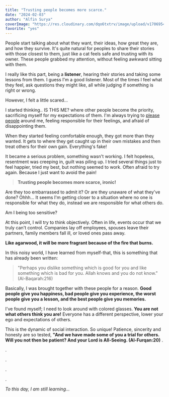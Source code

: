 ```yaml
---
title: "Trusting people becomes more scarce."
date: "2024-02-03"
author: "Alfin Surya"
coverImage: "https://res.cloudinary.com/dqo6txtrv/image/upload/v1706954060/2024-02-03_17.53.26_v1cnie.jpg"
favorite: "yes"
---
```


People start talking about what they want, their ideas, how great they are, and how they survive. It's quite natural for peoples to share their stories with those closest to them, just like a cat feels safe and trusting with its owner. These people grabbed my attention, without feeling awkward sitting with them.

I really like this part, being a **listener**, hearing their stories and taking some lessons from them. I guess I'm a good listener. Most of the times I feel what they feel, ask questions they might like, all while judging if something is right or wrong.

However, I felt a little scared...

I started thinking.. IS THIS ME? where other people become the priority, sacrificing myself for my expectations of them. I'm always trying to [please people](https://www.siloamhospitals.com/informasi-siloam/artikel/apa-itu-people-pleaser) around me, feeling responsible for their feelings, and afraid of disappointing them.

When they started feeling comfortable enough, they got more than they wanted. It gets to where they get caught up in their own mistakes and then treat others for their own gain. Everything's fake!

It became a serious problem, something wasn't working. I felt hopeless, resentment was creeping in, guilt was piling up. I tried several things just to feel happier, tried my best, but nothing seemed to work. Often afraid to try again. Because I just want to avoid the pain!

> **Trusting people becomes more scarce, ironic!**

Are they too embarrassed to admit it? Or are they unaware of what they've done? Ohhh... It seems I'm getting closer to a situation where no one is responsible for what they do, instead we are responsible for what others do.

Am I being too sensitive?

At this point, I will try to think objectively. Often in life, events occur that we truly can't control. Companies lay off employees, spouses leave their partners, family members fall ill, or loved ones pass away.

**Like agarwood, it will be more fragrant because of the fire that burns.**

In this noisy world, I have learned from myself-that, this is something that has already been written:

> "Perhaps you dislike something which is good for you and like something which is bad for you. Allah knows and you do not know." (Al-Baqarah:216)

Basically, I was brought together with these people for a reason. **Good people give you happiness, bad people give you experience, the worst people give you a lesson, and the best people give you memories.**

I've found myself; I need to look around with colored glasses. **You are not what others think you are!** Everyone has a different perspective, lower your ego and expectations of others. 

This is the dynamic of social interaction. So unique! Patience, sincerity and honesty are so tested, **"And we have made some of you a trial for others. Will you not then be patient? And your Lord is All-Seeing. (Al-Furqan:20)**
.

.

.

.

.

_To this day, I am still learning..._

